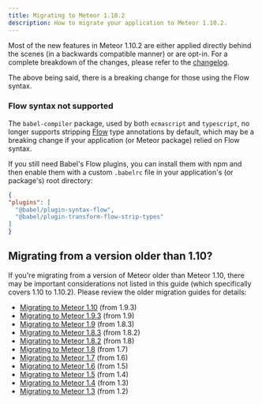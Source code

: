 ```yaml
---
title: Migrating to Meteor 1.10.2
description: How to migrate your application to Meteor 1.10.2.
---
```


Most of the new features in Meteor 1.10.2 are either applied directly behind the scenes (in a backwards compatible manner) or are opt-in. For a complete breakdown of the changes, please refer to the [changelog](http://docs.meteor.com/changelog.html).

The above being said, there is a breaking change for those using the Flow syntax.

<h3 id="flow-unsupported">Flow syntax not supported</h3>

The `babel-compiler` package, used by both `ecmascript` and
`typescript`, no longer supports stripping [Flow](https://flow.org/)
type annotations by default, which may be a breaking change if your
application (or Meteor package) relied on Flow syntax.

If you still need Babel's Flow plugins, you can install them with npm
and then enable them with a custom `.babelrc` file in your application's
(or package's) root directory:

```json
{
"plugins": [
  "@babel/plugin-syntax-flow",
  "@babel/plugin-transform-flow-strip-types"
]
}
```

<h2 id="older-versions">Migrating from a version older than 1.10?</h2>

If you're migrating from a version of Meteor older than Meteor 1.10, there may be important considerations not listed in this guide (which specifically covers 1.10 to 1.10.2). Please review the older migration guides for details:

* [Migrating to Meteor 1.10](1.10-migration.html) (from 1.9.3)
* [Migrating to Meteor 1.9.3](1.9.3-migration.html) (from 1.9)
* [Migrating to Meteor 1.9](1.9-migration.html) (from 1.8.3)
* [Migrating to Meteor 1.8.3](1.8.3-migration.html) (from 1.8.2)
* [Migrating to Meteor 1.8.2](1.8.2-migration.html) (from 1.8)
* [Migrating to Meteor 1.8](1.8-migration.html) (from 1.7)
* [Migrating to Meteor 1.7](1.7-migration.html) (from 1.6)
* [Migrating to Meteor 1.6](1.6-migration.html) (from 1.5)
* [Migrating to Meteor 1.5](1.5-migration.html) (from 1.4)
* [Migrating to Meteor 1.4](1.4-migration.html) (from 1.3)
* [Migrating to Meteor 1.3](1.3-migration.html) (from 1.2)

